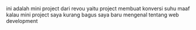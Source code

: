 ini adalah mini project dari revou yaitu project membuat konversi suhu 
maaf kalau mini project saya kurang bagus saya baru mengenal tentang web development
